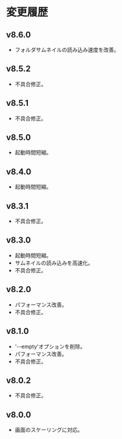 # 変更履歴

## v8.6.0
* フォルダサムネイルの読み込み速度を改善。

## v8.5.2
* 不具合修正。

## v8.5.1
* 不具合修正。

## v8.5.0
* 起動時間短縮。

## v8.4.0
* 起動時間短縮。

## v8.3.1
* 不具合修正。

## v8.3.0
* 起動時間短縮。
* サムネイルの読み込みを高速化。
* 不具合修正。

## v8.2.0
* パフォーマンス改善。
* 不具合修正。

## v8.1.0
* '--empty'オプションを削除。
* パフォーマンス改善。
* 不具合修正。

## v8.0.2
* 不具合修正。

## v8.0.0
* 画面のスケーリングに対応。

